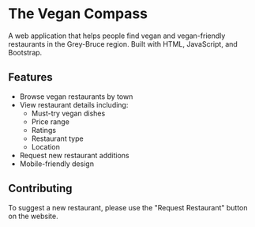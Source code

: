 # The Vegan Compass

A web application that helps people find vegan and vegan-friendly restaurants in the Grey-Bruce region. Built with HTML, JavaScript, and Bootstrap.

## Features

- Browse vegan restaurants by town
- View restaurant details including:
  - Must-try vegan dishes
  - Price range
  - Ratings
  - Restaurant type
  - Location
- Request new restaurant additions
- Mobile-friendly design

## Contributing

To suggest a new restaurant, please use the "Request Restaurant" button on the website.
